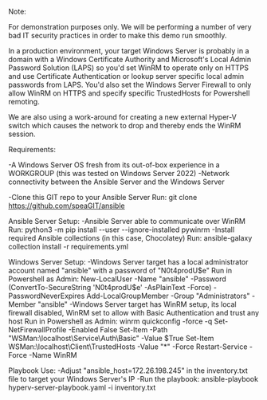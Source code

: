 Note: 

For demonstration purposes only. We will be performing a number of very bad IT security practices in order to make this demo run smoothly.

In a production environment, your target Windows Server is probably in a domain with a Windows Certificate Authority and Microsoft's Local Admin Password Solution (LAPS) so you'd set WinRM to operate only on HTTPS and use Certificate Authentication or lookup server specific local admin passwords from LAPS. You'd also set the Windows Server Firewall to only allow WinRM on HTTPS and specify specific TrustedHosts for Powershell remoting.

We are also using a work-around for creating a new external Hyper-V switch which causes the network to drop and thereby ends the WinRM session. 

Requirements:

-A Windows Server OS fresh from its out-of-box experience in a WORKGROUP (this was tested on Windows Server 2022)
-Network connectivity between the Ansible Server and the Windows Server

-Clone this GIT repo to your Ansible Server
    Run: git clone https://github.com/speaGIT/ansible

Ansible Server Setup:
-Ansible Server able to communicate over WinRM
    Run: python3 -m pip install --user --ignore-installed pywinrm
-Install required Ansible collections (in this case, Chocolatey)
    Run: ansible-galaxy collection install -r requirements.yml

Windows Server Setup:
-Windows Server target has a local administrator account named "ansible" with a password of "N0t4prodU$e"
    Run in Powershell as Admin: 
        New-LocalUser -Name "ansible" -Password (ConvertTo-SecureString 'N0t4prodU$e' -AsPlainText -Force) -PasswordNeverExpires
        Add-LocalGroupMember -Group "Administrators" -Member "ansible"
-Windows Server target has WinRM setup, its local firewall disabled, WinRM set to allow with Basic Authentication and trust any host
    Run in Powershell as Admin: 
        winrm quickconfig -force -q
        Set-NetFirewallProfile -Enabled False
        Set-Item -Path "WSMan:\localhost\Service\Auth\Basic" -Value $True
        Set-Item WSMan:\localhost\Client\TrustedHosts -Value "*" -Force
        Restart-Service -Force -Name WinRM

Playbook Use:
-Adjust "ansible_host=172.26.198.245" in the inventory.txt file to target your Windows Server's IP
-Run the playbook: ansible-playbook hyperv-server-playbook.yaml -i inventory.txt
